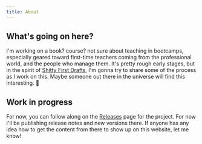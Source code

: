 ```yaml
---
title: About
---
```


## What's going on here?

I'm working on a book? course? not sure about teaching in bootcamps, especially geared toward first-time teachers coming from the professional world, and the people who manage them. It's pretty rough early stages, but in the spirit of [Shitty First Drafts](https://books.google.es/books?id=dwfGvtzvte4C&lpg=PP1&pg=PA21&redir_esc=y), I'm gonna try to share some of the process as I work on this. Maybe someone out there in the universe will find this interesting. 🤞

## Work in progress

For now, you can follow along on the [Releases](https://github.com/nevanscott/teaching/releases) page for the project. For now I'll be publishing release notes and new versions there. If anyone has any idea how to get the content from there to show up on this website, let me know!
